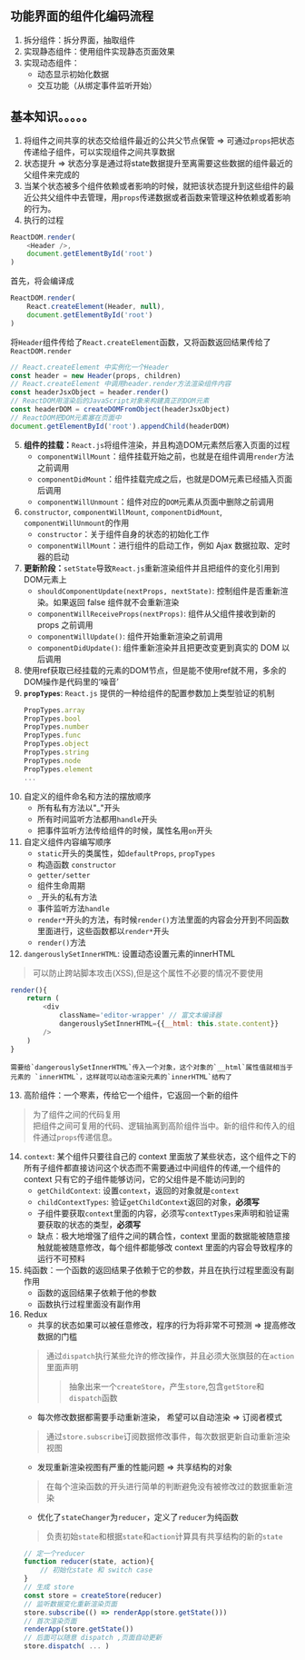 <!--
 * @Description: 
 * @version: 
 * @Author: WuTao
 * @Date: 2019-07-23 15:21:11
 * @LastEditors  : WuTao
 * @LastEditTime : 2019-12-29 21:42:48
 -->
## 功能界面的组件化编码流程
1. 拆分组件：拆分界面，抽取组件
2. 实现静态组件：使用组件实现静态页面效果
3. 实现动态组件：
    * 动态显示初始化数据
    * 交互功能（从绑定事件监听开始）

## 基本知识。。。。。
1. 将组件之间共享的状态交给组件最近的公共父节点保管 => 可通过`props`把状态传递给子组件，可以实现组件之间共享数据
2. 状态提升 => 状态分享是通过将state数据提升至离需要这些数据的组件最近的父组件来完成的
3. 当某个状态被多个组件依赖或者影响的时候，就把该状态提升到这些组件的最近公共父组件中去管理，用`props`传递数据或者函数来管理这种依赖或着影响的行为。
4. 执行的过程
```javascript
ReactDOM.render(
    <Header />,
    document.getElementById('root')
)
```
首先，将会编译成
```javascript
ReactDOM.render(
    React.createElement(Header, null),
    document.getElementById('root')
)
```
将`Header`组件传给了`React.createElement`函数，又将函数返回结果传给了`ReactDOM.render`
```javascript
// React.createElement 中实例化一个Header
const header = new Header(props, children)
// React.createElement 中调用header.render方法渲染组件内容
const headerJsxObject = header.render()
// ReactDOM用渲染后的JavaScript对象来构建真正的DOM元素
const headerDOM = createDOMFromObject(headerJsxObject)
// ReactDOM把DOM元素塞在页面中
document.getElementById('root').appendChild(headerDOM)
```
5. **组件的挂载：**`React.js`将组件渲染，并且构造DOM元素然后塞入页面的过程
    * `componentWillMount`：组件挂载开始之前，也就是在组件调用`render`方法之前调用
    * `componentDidMount`：组件挂载完成之后，也就是DOM元素已经插入页面后调用
    * `componentWillUnmount`：组件对应的`DOM`元素从页面中删除之前调用
6. `constructor`, `componentWillMount`, `componentDidMount`, `componentWillUnmount`的作用
    * `constructor`：关于组件自身的状态的初始化工作
    * `componentWillMount`：进行组件的启动工作，例如 Ajax 数据拉取、定时器的启动
7. **更新阶段：**`setState`导致`React.js`重新渲染组件并且把组件的变化引用到DOM元素上
    * `shouldComponentUpdate(nextProps, nextState)`: 控制组件是否重新渲染。如果返回 false 组件就不会重新渲染
    * `componentWillReceiveProps(nextProps)`: 组件从父组件接收到新的 props 之前调用
    * `componentWillUpdate()`: 组件开始重新渲染之前调用
    * `componentDidUpdate()`: 组件重新渲染并且把更改变更到真实的 DOM 以后调用
8. 使用ref获取已经挂载的元素的DOM节点，但是能不使用ref就不用，多余的DOM操作是代码里的‘噪音’
9. **`propTypes`**: `React.js` 提供的一种给组件的配置参数加上类型验证的机制
    ```javascript
    PropTypes.array
    PropTypes.bool
    PropTypes.number
    PropTypes.func
    PropTypes.object
    PropTypes.string
    PropTypes.node  
    PropTypes.element
    ...
    ```
10. 自定义的组件命名和方法的摆放顺序
    * 所有私有方法以"_"开头
    * 所有时间监听方法都用`handle`开头
    * 把事件监听方法传给组件的时候，属性名用`on`开头
11. 自定义组件内容编写顺序
    * `static`开头的类属性，如`defaultProps`, `propTypes`
    * 构造函数 `constructor`
    * `getter/setter`
    * 组件生命周期
    * `_`开头的私有方法
    * 事件监听方法`handle`
    * `render*`开头的方法，有时候`render()`方法里面的内容会分开到不同函数里面进行，这些函数都以`render*`开头
    * `render()`方法
12. `dangerouslySetInnerHTML`: 设置动态设置元素的innerHTML
> 可以防止跨站脚本攻击(XSS),但是这个属性不必要的情况不要使用
```javascript
render(){
    return (
        <div
            className='editor-wrapper' // 富文本编译器
            dangerouslySetInnerHTML={{__html: this.state.content}}
        />
    )
}
```
    需要给`dangerouslySetInnerHTML`传入一个对象，这个对象的`__html`属性值就相当于元素的 `innerHTML`，这样就可以动态渲染元素的`innerHTML`结构了

13. 高阶组件：一个寒素，传给它一个组件，它返回一个新的组件
> 为了组件之间的代码复用  
把组件之间可复用的代码、逻辑抽离到高阶组件当中。新的组件和传入的组件通过`props`传递信息。
14. `context`: 某个组件只要往自己的 context 里面放了某些状态，这个组件之下的所有子组件都直接访问这个状态而不需要通过中间组件的传递,一个组件的 context 只有它的子组件能够访问，它的父组件是不能访问到的
    * `getChildContext`: 设置`context`，返回的对象就是`context`
    * `childContextTypes`: 验证`getChildContext`返回的对象，**必须写**
    * 子组件要获取`context`里面的内容，必须写`contextTypes`来声明和验证需要获取的状态的类型，**必须写**
    * 缺点：极大地增强了组件之间的耦合性，context 里面的数据能被随意接触就能被随意修改，每个组件都能够改 context 里面的内容会导致程序的运行不可预料
15. 纯函数：一个函数的返回结果子依赖于它的参数，并且在执行过程里面没有副作用
    * 函数的返回结果子依赖于他的参数
    * 函数执行过程里面没有副作用
16. Redux
    * 共享的状态如果可以被任意修改，程序的行为将非常不可预测 => 提高修改数据的门槛
    > 通过`dispatch`执行某些允许的修改操作，并且必须大张旗鼓的在`action`里面声明
    >> 抽象出来一个`createStore`，产生`store`,包含`getStore`和`dispatch`函数
    * 每次修改数据都需要手动重新渲染， 希望可以自动渲染 => 订阅者模式
    > 通过`store.subscribe`订阅数据修改事件，每次数据更新自动重新渲染视图
    * 发现重新渲染视图有严重的性能问题 => 共享结构的对象
    > 在每个渲染函数的开头进行简单的判断避免没有被修改过的数据重新渲染
    * 优化了`stateChanger`为`reducer`，定义了`reducer`为纯函数
    > 负责初始`state`和根据`state`和`action`计算具有共享结构的新的`state`
    ```javascript
    // 定一个reducer
    function reducer(state, action){
        // 初始化state 和 switch case 
    }
    // 生成 store
    const store = createStore(reducer)
    // 监听数据变化重新渲染页面
    store.subscribe(() => renderApp(store.getState()))
    // 首次渲染页面
    renderApp(store.getState())
    // 后面可以随意 dispatch ,页面自动更新
    store.dispatch( ... )
    ```